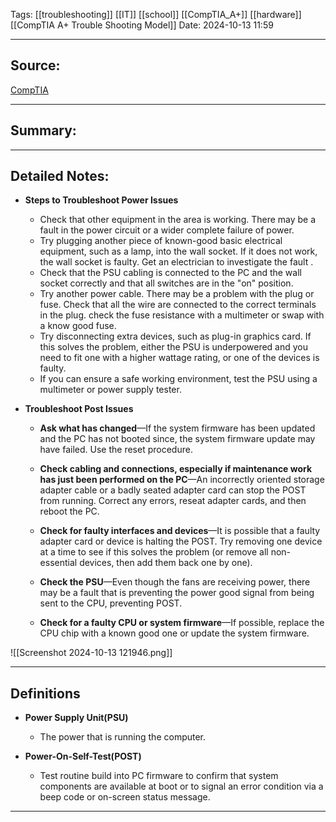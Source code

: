 

Tags: [[troubleshooting]] [[IT]] [[school]] [[CompTIA_A+]] [[hardware]] [[CompTIA A+ Trouble Shooting Model]] 
Date: 2024-10-13 11:59

---

## Source: 
[CompTIA](https://learn.comptia.org/app/certmaster-learn-for-a-core-1-exams-220-1101#read/section/introduction-troubleshoot-power-and-disk-issues)

---

## Summary:


---

## Detailed Notes:
- **Steps to Troubleshoot Power Issues**
	- Check that other equipment in the area is working. There may be a fault in the power circuit or a wider complete failure of power. 
	- Try plugging another piece of known-good basic electrical equipment, such as a lamp, into the wall socket. If it does not work, the wall socket is faulty. Get an electrician to investigate the fault . 
	- Check that the PSU cabling is connected to the PC and the wall socket correctly and that all switches are in the "on" position.
	- Try another power cable. There may be a problem with the plug or fuse. Check that all the wire are connected to the correct terminals in the plug. check the fuse resistance with a multimeter or swap with a know good fuse. 
	- Try disconnecting extra devices, such as plug-in graphics card. If this solves the problem, either the PSU is underpowered and you need to fit one with a higher wattage rating, or one of the devices is faulty. 
	- If you can ensure a safe working environment, test the PSU using a multimeter or power supply tester.


- **Troubleshoot Post Issues**
	- **Ask what has changed**—If the system firmware has been updated and the PC has not booted since, the system firmware update may have failed. Use the reset procedure.

	- **Check cabling and connections, especially if maintenance work has just been performed on the PC**—An incorrectly oriented storage adapter cable or a badly seated adapter card can stop the POST from running. Correct any errors, reseat adapter cards, and then reboot the PC.

	- **Check for faulty interfaces and devices**—It is possible that a faulty adapter card or device is halting the POST. Try removing one device at a time to see if this solves the problem (or remove all non-essential devices, then add them back one by one).

	- **Check the PSU**—Even though the fans are receiving power, there may be a fault that is preventing the power good signal from being sent to the CPU, preventing POST.

	- **Check for a faulty CPU or system firmware**—If possible, replace the CPU chip with a known good one or update the system firmware.

![[Screenshot 2024-10-13 121946.png]]

---
## Definitions
- **Power Supply Unit(PSU)**
	- The power that is running the computer. 

- **Power-On-Self-Test(POST)**
	- Test routine build into PC firmware to confirm that system components are available at boot or to signal an error condition via a beep code or on-screen status message. 

---


